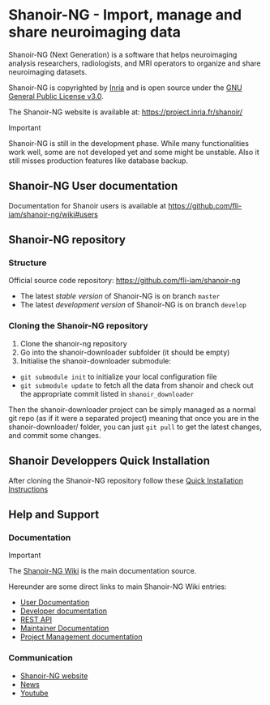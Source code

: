 # Shanoir-NG - Import, manage and share neuroimaging data

Shanoir-NG (Next Generation) is a software that helps neuroimaging
analysis researchers, radiologists, and MRI operators to organize 
and share neuroimaging datasets. 

Shanoir-NG is copyrighted by [Inria](https://www.inria.fr/) and is open source under 
the [GNU General Public License v3.0](LICENSE). 

The Shanoir-NG website is available at:  https://project.inria.fr/shanoir/

>[!Important]
> Shanoir-NG is still in the development phase. 
> While many functionalities work well, some are not developed yet 
> and some might be unstable. 
> Also it still misses production features like database backup.


## Shanoir-NG User documentation
Documentation for Shanoir users is available at https://github.com/fli-iam/shanoir-ng/wiki#users

## Shanoir-NG repository
### Structure
Official source code repository: https://github.com/fli-iam/shanoir-ng

* The latest _stable version_ of Shanoir-NG is on branch `master` 
* The latest _development version_ of Shanoir-NG is on branch `develop` 

### Cloning the Shanoir-NG repository

1. Clone the shanoir-ng repository
2. Go into the shanoir-downloader subfolder (it should be empty)
3. Initialise the shanoir-downloader submodule:
  - `git submodule init` to initialize your local configuration file
  - `git submodule update` to fetch all the data from shanoir 
and check out the appropriate commit listed in `shanoir_downloader`

Then the shanoir-downloader project can be simply managed as a normal
git repo (as if it were a separated project)  meaning that once
you are in the shanoir-downloader/ folder, you can just `git pull` 
to get the latest changes, and commit some changes.

## Shanoir Developpers Quick Installation
After cloning the Shanoir-NG repository follow these 
[Quick Installation Instructions](https://github.com/alexpron/shanoir-ng/wiki/Quick-Installation)


## Help and Support

### Documentation

>[!Important]
>The [Shanoir-NG Wiki](https://github.com/fli-iam/shanoir-ng/wiki) is 
>the main documentation source. 

Hereunder are some direct links to 
main Shanoir-NG Wiki entries:
   + [User Documentation](https://github.com/fli-iam/shanoir-ng/wiki#users)
   + [Developer documentation](https://github.com/fli-iam/shanoir-ng/wiki#developers-dev)
   + [REST API](https://github.com/fli-iam/shanoir-ng/wiki#shanoir-ng-rest-api)
   + [Maintainer Documentation](https://github.com/fli-iam/shanoir-ng/wiki#operations-ops-installation-updates-and-maintenance-administration)
   + [Project Management documentation](https://github.com/fli-iam/shanoir-ng/wiki)
   
     
### Communication
+ [Shanoir-NG website](https://project.inria.fr/shanoir/) 
+ [News](https://project.inria.fr/shanoir/news/)  
+ [Youtube](https://www.youtube.com/watch?v=_Lpb3Pvw6e8)



